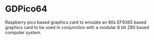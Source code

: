 # GDPico64
Raspberry pico based graphics card to emulate an 80s EF9365 based graphics card to be used in conjunction with a modular 8 bit Z80 based computer system.
